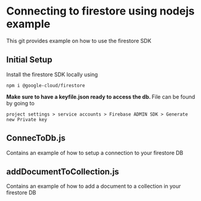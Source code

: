 <h1> Connecting to firestore using nodejs example </h1>
This git provides example on how to use the firestore SDK

<h2> Initial Setup </h2>
Install the firestore SDK locally using

	npm i @google-cloud/firestore

<b>Make sure to have a keyfile.json ready to access the db. </b>
File can be found by going to 

	project settings > service accounts > Firebase ADMIN SDK > Generate new Private key

<h2> ConnecToDb.js </h2>
Contains an example of how to setup a connection to your firestore DB

<h2> addDocumentToCollection.js </h2>
Contains an example of how to add a document to a collection in your firestore DB
